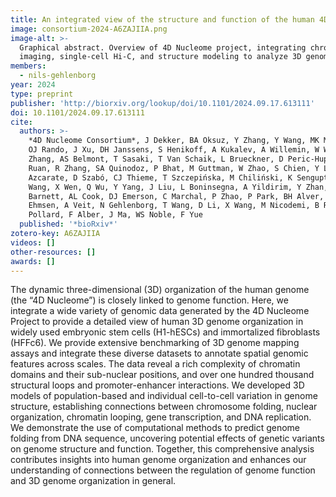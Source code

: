 ```yaml
---
title: An integrated view of the structure and function of the human 4D nucleome
image: consortium-2024-A6ZAJIIA.png
image-alt: >-
  Graphical abstract. Overview of 4D Nucleome project, integrating chromatin interaction mapping, nuclear positioning,
  imaging, single-cell Hi-C, and structure modeling to analyze 3D genome organization and function.
members:
  - nils-gehlenborg
year: 2024
type: preprint
publisher: 'http://biorxiv.org/lookup/doi/10.1101/2024.09.17.613111'
doi: 10.1101/2024.09.17.613111
cite:
  authors: >-
    *4D Nucleome Consortium*, J Dekker, BA Oksuz, Y Zhang, Y Wang, MK Minsk, S Kuang, L Yang, JH Gibcus, N Krietenstein,
    OJ Rando, J Xu, DH Janssens, S Henikoff, A Kukalev, A Willemin, W Winick-Ng, R Kempfer, A Pombo, M Yu, P Kumar, L
    Zhang, AS Belmont, T Sasaki, T Van Schaik, L Brueckner, D Peric-Hupkes, B Van Steensel, P Wang, H Chai, M Kim, Y
    Ruan, R Zhang, SA Quinodoz, P Bhat, M Guttman, W Zhao, S Chien, Y Liu, SV Venev, D Plewczynski, I Irastorza
    Azcarate, D Szabó, CJ Thieme, T Szczepińska, M Chiliński, K Sengupta, M Conte, A Esposito, A Abraham, R Zhang, Y
    Wang, X Wen, Q Wu, Y Yang, J Liu, L Boninsegna, A Yildirim, Y Zhan, AM Chiariello, S Bianco, L Lee, M Hu, Y Li, RJ
    Barnett, AL Cook, DJ Emerson, C Marchal, P Zhao, P Park, BH Alver, A Schroeder, R Navelkar, C Bakker, W Ronchetti, S
    Ehmsen, A Veit, N Gehlenborg, T Wang, D Li, X Wang, M Nicodemi, B Ren, S Zhong, JE Phillips-Cremins, DM Gilbert, KS
    Pollard, F Alber, J Ma, WS Noble, F Yue
  published: '*bioRxiv*'
zotero-key: A6ZAJIIA
videos: []
other-resources: []
awards: []
---
```

The dynamic three-dimensional (3D) organization of the human genome (the “4D Nucleome”) is closely linked to genome function. Here, we integrate a wide variety of genomic data generated by the 4D Nucleome Project to provide a detailed view of human 3D genome organization in widely used embryonic stem cells (H1-hESCs) and immortalized fibroblasts (HFFc6). We provide extensive benchmarking of 3D genome mapping assays and integrate these diverse datasets to annotate spatial genomic features across scales. The data reveal a rich complexity of chromatin domains and their sub-nuclear positions, and over one hundred thousand structural loops and promoter-enhancer interactions. We developed 3D models of population-based and individual cell-to-cell variation in genome structure, establishing connections between chromosome folding, nuclear organization, chromatin looping, gene transcription, and DNA replication. We demonstrate the use of computational methods to predict genome folding from DNA sequence, uncovering potential effects of genetic variants on genome structure and function. Together, this comprehensive analysis contributes insights into human genome organization and enhances our understanding of connections between the regulation of genome function and 3D genome organization in general.
